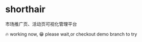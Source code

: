 # shorthair

市场推广页、活动页可视化管理平台

:fire: working now, :grin: please wait,or checkout demo branch to try
